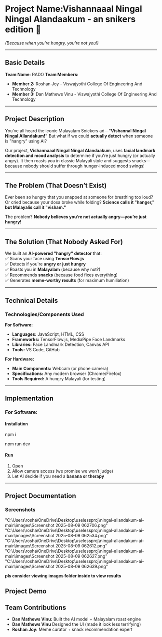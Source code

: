 # **Project Name:Vishannaaal Ningal Ningal Alandaakum - an snikers edition** 🎯  

*(Because when you're hungry, you're not you!)*  

---

## **Basic Details**  
**Team Name:** RADO 
**Team Members:**  
- **Member 2:** Roshan Joy - Viswajyothi College Of Engineering And Technology  
- **Member 3:** Dan Mathews Vinu - Viswajyothi College Of Engineering And Technology 

---

## **Project Description**  
You’ve all heard the iconic Malayalam Snickers ad—**"Vishannal Ningal Ningal Allandakum!"** But what if we could **actually detect** when someone is "hangry" using AI?  

Our project, **Vishannaaal Ningal Ningal Alandaakum**, uses **facial landmark detection and mood analysis** to determine if you're just hungry (or actually angry). It then roasts you in classic Malayali style and suggests snacks—because nobody should suffer through hunger-induced mood swings!  

---

## **The Problem (That Doesn’t Exist)**  
Ever been so hungry that you snapped at someone for breathing too loud? Or cried because your dosa broke while folding? **Science calls it "hanger," but Malayalis call it "visham."**  

The problem? **Nobody believes you’re not actually angry—you’re just hungry!**  

---

## **The Solution (That Nobody Asked For)**  

We built an **AI-powered "hangry" detector** that:  
✅ Scans your face using **TensorFlow.js**  
✅ Detects if you're **angry or just hungry**  
✅ Roasts you in **Malayalam** (because why not?)  
✅ Recommends **snacks** (because food fixes everything)  
✅ Generates **meme-worthy results** (for maximum humiliation)  

---

## **Technical Details**  

### **Technologies/Components Used**  
**For Software:**  
- **Languages:** JavaScript, HTML, CSS  
- **Frameworks:** TensorFlow.js, MediaPipe Face Landmarks  
- **Libraries:** Face Landmark Detection, Canvas API  
- **Tools:** VS Code, GitHub  

**For Hardware:**  
- **Main Components:** Webcam (or phone camera)  
- **Specifications:** Any modern browser (Chrome/Firefox)  
- **Tools Required:** A hungry Malayali (for testing)  

---

## **Implementation**  
### **For Software:**  
#### **Installation**  
npm i

npm run dev

#### **Run**  

1. Open 
2. Allow camera access (we promise we won’t judge)  
3. Let AI decide if you need a **banana or therapy**  

---

## **Project Documentation**  

### **Screenshots**  
"C:\Users\rosha\OneDrive\Desktop\uselessproj\ningal-allandakum-ai-main\images\Screenshot 2025-08-09 062706.png"
"C:\Users\rosha\OneDrive\Desktop\uselessproj\ningal-allandakum-ai-main\images\Screenshot 2025-08-09 062534.png"
"C:\Users\rosha\OneDrive\Desktop\uselessproj\ningal-allandakum-ai-main\images\Screenshot 2025-08-09 062612.png"
"C:\Users\rosha\OneDrive\Desktop\uselessproj\ningal-allandakum-ai-main\images\Screenshot 2025-08-09 062627.png"
"C:\Users\rosha\OneDrive\Desktop\uselessproj\ningal-allandakum-ai-main\images\Screenshot 2025-08-09 062639.png"


**pls consider viewing images folder inside to view results**


## **Project Demo**  


## **Team Contributions**  
- **Dan Mathews Vinu:** Built the AI model + Malayalam roast engine  
- **Dan Mathews Vinu** Designed the UI (made it look less terrifying)  
- **Roshan Joy:** Meme curator + snack recommendation expert  


